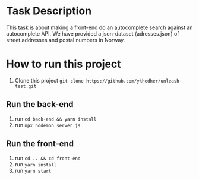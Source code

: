 # Task Description
This task is about making a front-end do an autocomplete search against an autocomplete API. We have provided a json-dataset (​adresses.json​) of street addresses and postal numbers in Norway.

# How to run this project
1. Clone this project `git clone https://github.com/ykhedher/unleash-test.git`
## Run the back-end
1. run `cd back-end && yarn install`
2. run `npx nodemon server.js`
## Run the front-end
1. run `cd .. && cd front-end`
2. run `yarn install`
3. run `yarn start`

